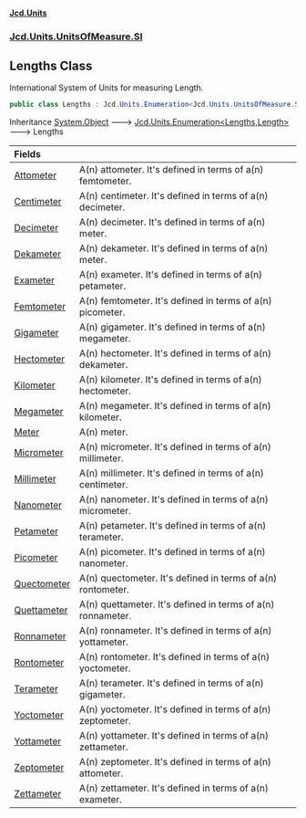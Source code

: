 #### [Jcd.Units](index.md 'index')
### [Jcd.Units.UnitsOfMeasure.SI](Jcd.Units.UnitsOfMeasure.SI.md 'Jcd.Units.UnitsOfMeasure.SI')

## Lengths Class

International System of Units for measuring Length.

```csharp
public class Lengths : Jcd.Units.Enumeration<Jcd.Units.UnitsOfMeasure.SI.Lengths, Jcd.Units.UnitTypes.Length>
```

Inheritance [System.Object](https://docs.microsoft.com/en-us/dotnet/api/System.Object 'System.Object') &#129106; [Jcd.Units.Enumeration&lt;](Jcd.Units.Enumeration_TEnumeration,T_.md 'Jcd.Units.Enumeration<TEnumeration,T>')[Lengths](Jcd.Units.UnitsOfMeasure.SI.Lengths.md 'Jcd.Units.UnitsOfMeasure.SI.Lengths')[,](Jcd.Units.Enumeration_TEnumeration,T_.md 'Jcd.Units.Enumeration<TEnumeration,T>')[Length](Jcd.Units.UnitTypes.Length.md 'Jcd.Units.UnitTypes.Length')[&gt;](Jcd.Units.Enumeration_TEnumeration,T_.md 'Jcd.Units.Enumeration<TEnumeration,T>') &#129106; Lengths

| Fields | |
| :--- | :--- |
| [Attometer](Jcd.Units.UnitsOfMeasure.SI.Lengths.Attometer.md 'Jcd.Units.UnitsOfMeasure.SI.Lengths.Attometer') | A(n) attometer. It's defined in terms of a(n) femtometer. |
| [Centimeter](Jcd.Units.UnitsOfMeasure.SI.Lengths.Centimeter.md 'Jcd.Units.UnitsOfMeasure.SI.Lengths.Centimeter') | A(n) centimeter. It's defined in terms of a(n) decimeter. |
| [Decimeter](Jcd.Units.UnitsOfMeasure.SI.Lengths.Decimeter.md 'Jcd.Units.UnitsOfMeasure.SI.Lengths.Decimeter') | A(n) decimeter. It's defined in terms of a(n) meter. |
| [Dekameter](Jcd.Units.UnitsOfMeasure.SI.Lengths.Dekameter.md 'Jcd.Units.UnitsOfMeasure.SI.Lengths.Dekameter') | A(n) dekameter. It's defined in terms of a(n) meter. |
| [Exameter](Jcd.Units.UnitsOfMeasure.SI.Lengths.Exameter.md 'Jcd.Units.UnitsOfMeasure.SI.Lengths.Exameter') | A(n) exameter. It's defined in terms of a(n) petameter. |
| [Femtometer](Jcd.Units.UnitsOfMeasure.SI.Lengths.Femtometer.md 'Jcd.Units.UnitsOfMeasure.SI.Lengths.Femtometer') | A(n) femtometer. It's defined in terms of a(n) picometer. |
| [Gigameter](Jcd.Units.UnitsOfMeasure.SI.Lengths.Gigameter.md 'Jcd.Units.UnitsOfMeasure.SI.Lengths.Gigameter') | A(n) gigameter. It's defined in terms of a(n) megameter. |
| [Hectometer](Jcd.Units.UnitsOfMeasure.SI.Lengths.Hectometer.md 'Jcd.Units.UnitsOfMeasure.SI.Lengths.Hectometer') | A(n) hectometer. It's defined in terms of a(n) dekameter. |
| [Kilometer](Jcd.Units.UnitsOfMeasure.SI.Lengths.Kilometer.md 'Jcd.Units.UnitsOfMeasure.SI.Lengths.Kilometer') | A(n) kilometer. It's defined in terms of a(n) hectometer. |
| [Megameter](Jcd.Units.UnitsOfMeasure.SI.Lengths.Megameter.md 'Jcd.Units.UnitsOfMeasure.SI.Lengths.Megameter') | A(n) megameter. It's defined in terms of a(n) kilometer. |
| [Meter](Jcd.Units.UnitsOfMeasure.SI.Lengths.Meter.md 'Jcd.Units.UnitsOfMeasure.SI.Lengths.Meter') | A(n) meter. |
| [Micrometer](Jcd.Units.UnitsOfMeasure.SI.Lengths.Micrometer.md 'Jcd.Units.UnitsOfMeasure.SI.Lengths.Micrometer') | A(n) micrometer. It's defined in terms of a(n) millimeter. |
| [Millimeter](Jcd.Units.UnitsOfMeasure.SI.Lengths.Millimeter.md 'Jcd.Units.UnitsOfMeasure.SI.Lengths.Millimeter') | A(n) millimeter. It's defined in terms of a(n) centimeter. |
| [Nanometer](Jcd.Units.UnitsOfMeasure.SI.Lengths.Nanometer.md 'Jcd.Units.UnitsOfMeasure.SI.Lengths.Nanometer') | A(n) nanometer. It's defined in terms of a(n) micrometer. |
| [Petameter](Jcd.Units.UnitsOfMeasure.SI.Lengths.Petameter.md 'Jcd.Units.UnitsOfMeasure.SI.Lengths.Petameter') | A(n) petameter. It's defined in terms of a(n) terameter. |
| [Picometer](Jcd.Units.UnitsOfMeasure.SI.Lengths.Picometer.md 'Jcd.Units.UnitsOfMeasure.SI.Lengths.Picometer') | A(n) picometer. It's defined in terms of a(n) nanometer. |
| [Quectometer](Jcd.Units.UnitsOfMeasure.SI.Lengths.Quectometer.md 'Jcd.Units.UnitsOfMeasure.SI.Lengths.Quectometer') | A(n) quectometer. It's defined in terms of a(n) rontometer. |
| [Quettameter](Jcd.Units.UnitsOfMeasure.SI.Lengths.Quettameter.md 'Jcd.Units.UnitsOfMeasure.SI.Lengths.Quettameter') | A(n) quettameter. It's defined in terms of a(n) ronnameter. |
| [Ronnameter](Jcd.Units.UnitsOfMeasure.SI.Lengths.Ronnameter.md 'Jcd.Units.UnitsOfMeasure.SI.Lengths.Ronnameter') | A(n) ronnameter. It's defined in terms of a(n) yottameter. |
| [Rontometer](Jcd.Units.UnitsOfMeasure.SI.Lengths.Rontometer.md 'Jcd.Units.UnitsOfMeasure.SI.Lengths.Rontometer') | A(n) rontometer. It's defined in terms of a(n) yoctometer. |
| [Terameter](Jcd.Units.UnitsOfMeasure.SI.Lengths.Terameter.md 'Jcd.Units.UnitsOfMeasure.SI.Lengths.Terameter') | A(n) terameter. It's defined in terms of a(n) gigameter. |
| [Yoctometer](Jcd.Units.UnitsOfMeasure.SI.Lengths.Yoctometer.md 'Jcd.Units.UnitsOfMeasure.SI.Lengths.Yoctometer') | A(n) yoctometer. It's defined in terms of a(n) zeptometer. |
| [Yottameter](Jcd.Units.UnitsOfMeasure.SI.Lengths.Yottameter.md 'Jcd.Units.UnitsOfMeasure.SI.Lengths.Yottameter') | A(n) yottameter. It's defined in terms of a(n) zettameter. |
| [Zeptometer](Jcd.Units.UnitsOfMeasure.SI.Lengths.Zeptometer.md 'Jcd.Units.UnitsOfMeasure.SI.Lengths.Zeptometer') | A(n) zeptometer. It's defined in terms of a(n) attometer. |
| [Zettameter](Jcd.Units.UnitsOfMeasure.SI.Lengths.Zettameter.md 'Jcd.Units.UnitsOfMeasure.SI.Lengths.Zettameter') | A(n) zettameter. It's defined in terms of a(n) exameter. |
